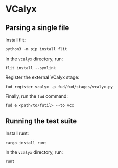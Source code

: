 # VCalyx

## Parsing a single file

Install flit:

    python3 -m pip install flit

In the `vcalyx` directory, run:

    flit install --symlink

Register the external VCalyx stage:

    fud register vcalyx -p fud/fud/stages/vcalyx.py

Finally, run the `fud` command:

    fud e <path/to/futil> --to vcx 

## Running the test suite

Install runt:

    cargo install runt

In the `vcalyx` directory, run:

    runt
